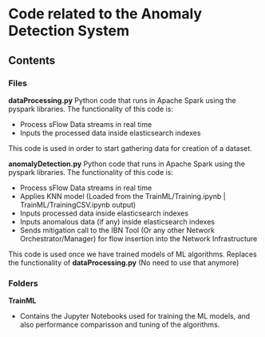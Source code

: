 # Code related to the Anomaly Detection System
## Contents
### Files
**dataProcessing.py**
Python code that runs in Apache Spark using the pyspark libraries. The functionality of this code is:
* Process sFlow Data streams in real time
* Inputs the processed data inside elasticsearch indexes

This code is used in order to start gathering data for creation of a dataset. 

**anomalyDetection.py**
Python code that runs in Apache Spark using the pyspark libraries. The functionality of this code is:
* Process sFlow Data streams in real time
* Applies KNN model (Loaded from the TrainML/Training.ipynb | TrainML/TrainingCSV.ipynb output)
* Inputs processed data inside elasticsearch indexes
* Inputs anomalous data (if any) inside elasticsearch indexes
* Sends mitigation call to the IBN Tool (Or any other Network Orchestrator/Manager) for flow insertion into the Network Infrastructure

This code is used once we have trained models of ML algorithms. Replaces the functionality of  **dataProcessing.py** (No need to use that anymore)

### Folders
**TrainML**

* Contains the Jupyter Notebooks used for training the ML models, and also performance comparisson and tuning of the algorithms.
